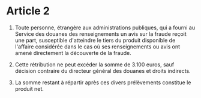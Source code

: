 # Article 2

1. Toute personne, étrangère aux administrations publiques, qui a fourni au Service des douanes des renseignements un avis sur la fraude reçoit une part, susceptible d'atteindre le tiers du produit disponible de l'affaire considérée dans le cas où ses renseignements ou avis ont amené directement la découverte de la fraude.

2. Cette rétribution ne peut excéder la somme de 3.100 euros, sauf décision contraire du directeur général des douanes et droits indirects.

3. La somme restant à répartir après ces divers prélèvements constitue le produit net.
